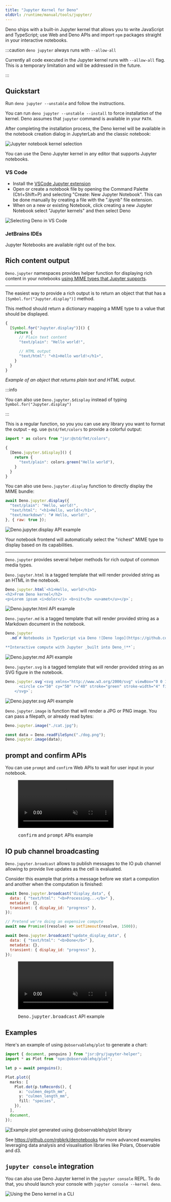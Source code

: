 ```yaml
---
title: "Jupyter Kernel for Deno"
oldUrl: /runtime/manual/tools/jupyter/
---
```


Deno ships with a built-in Jupyter kernel that allows you to write JavaScript
and TypeScript; use Web and Deno APIs and import `npm` packages straight in your
interactive notebooks.

:::caution `deno jupyter` always runs with `--allow-all`

Currently all code executed in the Jupyter kernel runs with `--allow-all` flag.
This is a temporary limitation and will be addressed in the future.

:::

## Quickstart

Run `deno jupyter --unstable` and follow the instructions.

You can run `deno jupyter --unstable --install` to force installation of the
kernel. Deno assumes that `jupyter` command is available in your `PATH`.

After completing the installation process, the Deno kernel will be available in
the notebook creation dialog in JupyterLab and the classic notebook:

![Jupyter notebook kernel selection](../images/jupyter_notebook.png)

You can use the Deno Jupyter kernel in any editor that supports Jupyter
notebooks.

### VS Code

- Install the
  [VSCode Jupyter extension](https://marketplace.visualstudio.com/items?itemName=ms-toolsai.jupyter)
- Open or create a notebook file by opening the Command Palette (Ctrl+Shift+P)
  and selecting "Create: New Jupyter Notebook". This can be done manually by
  creating a file with the ".ipynb" file extension.
- When on a new or existing Notebook, click creating a new Jupyter Notebook
  select "Jupyter kernels" and then select Deno

![Selecting Deno in VS Code](https://github.com/denoland/deno-docs/assets/836375/32f0ccc3-35f7-47e5-84f4-17c20a5b5732)

### JetBrains IDEs

Jupyter Notebooks are available right out of the box.

## Rich content output

`Deno.jupyter` namespaces provides helper function for displaying rich content
in your notebooks
[using MIME types that Jupyter supports](https://docs.jupyter.org/en/latest/reference/mimetype.html).

---

The easiest way to provide a rich output is to return an object that that has a
`[Symbol.for("Jupyter.display")]` method.

This method should return a dictionary mapping a MIME type to a value that
should be displayed.

```ts
{
  [Symbol.for("Jupyter.display")]() {
    return {
      // Plain text content
      "text/plain": "Hello world!",

      // HTML output
      "text/html": "<h1>Hello world!</h1>",
    }
  }
}
```

_Example of an object that returns plain text and HTML output._

:::info

You can also use `Deno.jupyter.$display` instead of typing
`Symbol.for("Jupyter.display")`

:::

This is a regular function, so you you can use any library you want to format
the output - eg. use `@std/fmt/colors` to provide a colorful output:

```ts
import * as colors from "jsr:@std/fmt/colors";

{
  [Deno.jupyter.$display]() {
    return {
      "text/plain": colors.green("Hello world"),
    }
  }
}
```

You can also use `Deno.jupyter.display` function to directly display the MIME
bundle:

```js
await Deno.jupyter.display({
  "text/plain": "Hello, world!",
  "text/html": "<h1>Hello, world!</h1>",
  "text/markdown": "# Hello, world!",
}, { raw: true });
```

![`Deno.jupyter.display` API example](../images/jupyter-display.png)

Your notebook frontend will automatically select the "richest" MIME type to
display based on its capabilities.

---

`Deno.jupyter` provides several helper methods for rich output of common media
types.

`Deno.jupyter.html` is a tagged template that will render provided string as an
HTML in the notebook.

```js
Deno.jupyter.html`<h1>Hello, world!</h1>
<h2>From Deno kernel</h2>
<p>Lorem ipsum <i>dolor</i> <b>sit</b> <u>amet</u></p>`;
```

![`Deno.jupyter.html` API example](../images/jupyter-html.png)

`Deno.jupyter.md` is a tagged template that will render provided string as a
Markdown document in the notebook.

```js
Deno.jupyter
  .md`# Notebooks in TypeScript via Deno ![Deno logo](https://github.com/denoland.png?size=32)

**Interactive compute with Jupyter _built into Deno_!**`;
```

![`Deno.jupyter.md` API example](../images/jupyter-md.png)

`Deno.jupyter.svg` is a tagged template that will render provided string as an
SVG figure in the notebook.

```js
Deno.jupyter.svg`<svg xmlns="http://www.w3.org/2000/svg" viewBox="0 0 100 100">
      <circle cx="50" cy="50" r="40" stroke="green" stroke-width="4" fill="yellow" />
    </svg>`;
```

![`Deno.jupyter.svg` API example](../images/jupyter-svg.png)

`Deno.jupyter.image` is function that will render a JPG or PNG image. You can
pass a filepath, or already read bytes:

```js
Deno.jupyter.image("./cat.jpg");

const data = Deno.readFileSync("./dog.png");
Deno.jupyter.image(data);
```

## prompt and confirm APIs

You can use `prompt` and `confirm` Web APIs to wait for user input in your
notebook.

<figure>

<video class="w-full" alt="`confirm` and `prompt` APIs example" autoplay muted loop playsinline controls src="../images/jupyter-confirm-prompt.mp4"></video>

<figcaption><span style="font-family: monospace;">confirm</span> and <span style="font-family: monospace;">prompt</span> APIs example</figcaption>

</figure>

## IO pub channel broadcasting

`Deno.jupyter.broadcast` allows to publish messages to the IO pub channel
allowing to provide live updates as the cell is evaluated.

Consider this example that prints a message before we start a compution and
another when the computation is finished:

```js
await Deno.jupyter.broadcast("display_data", {
  data: { "text/html": "<b>Processing...</b>" },
  metadata: {},
  transient: { display_id: "progress" },
});

// Pretend we're doing an expensive compute
await new Promise((resolve) => setTimeout(resolve, 1500));

await Deno.jupyter.broadcast("update_display_data", {
  data: { "text/html": "<b>Done</b>" },
  metadata: {},
  transient: { display_id: "progress" },
});
```

<figure>

<video class="w-full" alt="`Deno.jupyter.broadcast` API example" autoplay muted loop playsinline controls src="../images/jupyter-broadcast.mp4"></video>

<figcaption><span style="font-family: monospace;">Deno.jupyter.broadcast</span> API example</figcaption>

</figure>

## Examples

Here's an example of using `@observablehq/plot` to generate a chart:

```ts
import { document, penguins } from "jsr:@ry/jupyter-helper";
import * as Plot from "npm:@observablehq/plot";

let p = await penguins();

Plot.plot({
  marks: [
    Plot.dot(p.toRecords(), {
      x: "culmen_depth_mm",
      y: "culmen_length_mm",
      fill: "species",
    }),
  ],
  document,
});
```

![Example plot generated using `@observablehq/plot` library](../images/jupyter-plot.png)

See https://github.com/rgbkrk/denotebooks for more advanced examples leveraging
data analysis and visualisation libraries like Polars, Observable and d3.

## `jupyter console` integration

You can also use Deno Jupyter kernel in the `jupyter console` REPL. To do that,
you should launch your console with `jupyter console --kernel deno`.

![Using the Deno kernel in a CLI](../images/jupyter-cli.gif)
